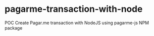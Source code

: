 # pagarme-transaction-with-node
POC Create Pagar.me transaction with NodeJS using pagarme-js NPM package
